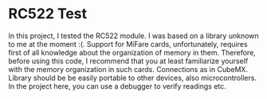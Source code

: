 # RC522 Test
In this project, I tested the RC522 module. I was based on a library unknown to me at the moment :(. 
Support for MiFare cards, unfortunately, requires first of all knowledge about the organization of memory in them. 
Therefore, before using this code, I recommend that you at least familiarize yourself with the memory organization in such cards. 
Connections as in CubeMX. 
Library should be be easily portable to other devices, also microcontrollers. In the project here, you can use a debugger to verify readings etc.